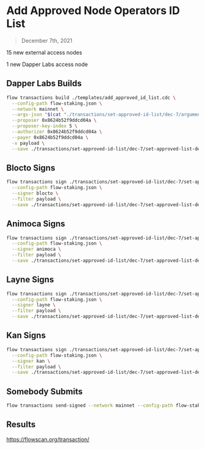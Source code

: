 # Add Approved Node Operators ID List

> December 7th, 2021

15 new external access nodes

1 new Dapper Labs access node

## Dapper Labs Builds

```sh
flow transactions build ./templates/add_approved_id_list.cdc \
  --config-path flow-staking.json \
  --network mainnet \
  --args-json "$(cat "./transactions/set-approved-id-list/dec-7/arguments.json")" \
  --proposer 0x8624b52f9ddcd04a \
  --proposer-key-index 5 \
  --authorizer 0x8624b52f9ddcd04a \
  --payer 0x8624b52f9ddcd04a \
  -x payload \
  --save ./transactions/set-approved-id-list/dec-7/set-approved-list-dec-7-unsigned.rlp
```

## Blocto Signs

```sh
flow transactions sign ./transactions/set-approved-id-list/dec-7/set-approved-list-dec-7-unsigned.rlp \
  --config-path flow-staking.json \
  --signer blocto \
  --filter payload \
  --save ./transactions/set-approved-id-list/dec-7/set-approved-list-dec-7-sig-1.rlp
```

## Animoca Signs

```sh
flow transactions sign ./transactions/set-approved-id-list/dec-7/set-approved-list-dec-7-sig-1.rlp \
  --config-path flow-staking.json \
  --signer animoca \
  --filter payload \
  --save ./transactions/set-approved-id-list/dec-7/set-approved-list-dec-7-sig-2.rlp
```

## Layne Signs

```sh
flow transactions sign ./transactions/set-approved-id-list/dec-7/set-approved-list-dec-7-sig-2.rlp \
  --config-path flow-staking.json \
  --signer layne \
  --filter payload \
  --save ./transactions/set-approved-id-list/dec-7/set-approved-list-dec-7-sig-3.rlp
```

## Kan Signs

```sh
flow transactions sign ./transactions/set-approved-id-list/dec-7/set-approved-list-dec-7-sig-3.rlp \
  --config-path flow-staking.json \
  --signer kan \
  --filter payload \
  --save ./transactions/set-approved-id-list/dec-7/set-approved-list-dec-7-sig-complete.rlp
```


## Somebody Submits

```sh
flow transactions send-signed --network mainnet --config-path flow-staking.json ./transactions/set-approved-id-list/dec-7/set-approved-list-dec-7-sig-complete.rlp
```

## Results

https://flowscan.org/transaction/
